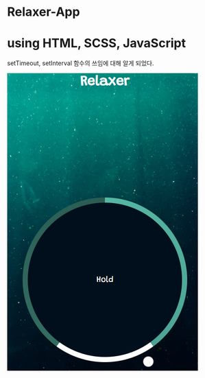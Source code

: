 # Relaxer-App

<h1>using HTML, SCSS, JavaScript</h1>

setTimeout, setInterval 함수의 쓰임에 대해 알게 되었다.

![이미지1](./img/readme.png)